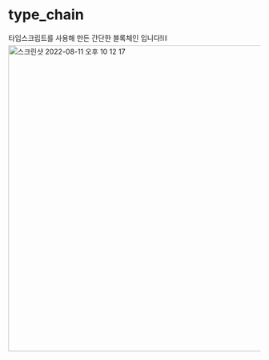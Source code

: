 # type_chain

타입스크립트를 사용해 만든 간단한 블록체인 입니다!⛓️
<img width="611" alt="스크린샷 2022-08-11 오후 10 12 17" src="https://user-images.githubusercontent.com/81064963/184144137-2f0728b5-955d-47aa-9940-7fed2c99cbb1.png">
